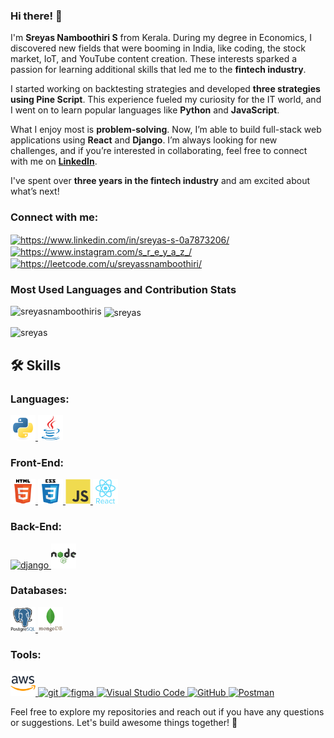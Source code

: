 ### Hi there! 👋

I'm **Sreyas Namboothiri S** from Kerala. During my degree in Economics, I discovered new fields that were booming in India, like coding, the stock market, IoT, and YouTube content creation. These interests sparked a passion for learning additional skills that led me to the **fintech industry**.

I started working on backtesting strategies and developed **three strategies using Pine Script**. This experience fueled my curiosity for the IT world, and I went on to learn popular languages like **Python** and **JavaScript**.

What I enjoy most is **problem-solving**. Now, I’m able to build full-stack web applications using **React** and **Django**. I’m always looking for new challenges, and if you’re interested in collaborating, feel free to connect with me on [**LinkedIn**](https://www.linkedin.com/in/sreyas-s-0a7873206/).

I've spent over **three years in the fintech industry** and am excited about what’s next!

<h3 align="left">Connect with me:</h3>
<p align="left">
<a href="https://www.linkedin.com/in/sreyas-s-0a7873206/" target="blank"><img align="center" src="https://raw.githubusercontent.com/rahuldkjain/github-profile-readme-generator/master/src/images/icons/Social/linked-in-alt.svg" alt="https://www.linkedin.com/in/sreyas-s-0a7873206/" height="30" width="40" /></a>
<a href="https://www.instagram.com/s_r_e_y_a_z_/" target="blank"><img align="center" src="https://raw.githubusercontent.com/rahuldkjain/github-profile-readme-generator/master/src/images/icons/Social/instagram.svg" alt="https://www.instagram.com/s_r_e_y_a_z_/" height="30" width="40" /></a>
<a href="https://leetcode.com/u/sreyassnamboothiri/" target="blank"><img align="center" src="https://raw.githubusercontent.com/rahuldkjain/github-profile-readme-generator/master/src/images/icons/Social/leet-code.svg" alt="https://leetcode.com/u/sreyassnamboothiri/" height="30" width="40" /></a>
</p>

### Most Used Languages and Contribution Stats


  <p><img align="left" src="https://github-readme-stats.vercel.app/api/top-langs?username=sreyasnamboothiris&show_icons=true&locale=en&layout=compact" alt="sreyasnamboothiris" /></p>
  <p>&nbsp;<img align="center" src="https://github-readme-stats.vercel.app/api?username=sreyasnamboothiris&show_icons=true&locale=en" alt="sreyas" /></p>
   <p><img align="center" src="https://streak-stats.demolab.com?user=sreyasnamboothiris" alt="sreyas" /></p>


## 🛠 Skills

<h3 align="left">Languages:</h3>
<p align="left">
    <a href="https://www.python.org" target="_blank" rel="noreferrer">
        <img src="https://raw.githubusercontent.com/devicons/devicon/master/icons/python/python-original.svg" alt="python" width="40" height="40"/>
    </a>
    <a href="https://www.java.com" target="_blank" rel="noreferrer">
        <img src="https://raw.githubusercontent.com/devicons/devicon/master/icons/java/java-original.svg" alt="java" width="40" height="40"/>
    </a>
</p>

<h3 align="left">Front-End:</h3>
<p align="left">
    <a href="https://www.w3schools.com/html/" target="_blank" rel="noreferrer">
        <img src="https://raw.githubusercontent.com/devicons/devicon/master/icons/html5/html5-original-wordmark.svg" alt="html5" width="40" height="40"/>
    </a>
    <a href="https://www.w3schools.com/css/" target="_blank" rel="noreferrer">
        <img src="https://raw.githubusercontent.com/devicons/devicon/master/icons/css3/css3-original-wordmark.svg" alt="css3" width="40" height="40"/>
    </a>
    <a href="https://developer.mozilla.org/en-US/docs/Web/JavaScript" target="_blank" rel="noreferrer">
        <img src="https://raw.githubusercontent.com/devicons/devicon/master/icons/javascript/javascript-original.svg" alt="javascript" width="40" height="40"/>
    </a>
    <a href="https://reactjs.org/" target="_blank" rel="noreferrer">
        <img src="https://raw.githubusercontent.com/devicons/devicon/master/icons/react/react-original-wordmark.svg" alt="react" width="40" height="40"/>
    </a>
</p>

<h3 align="left">Back-End:</h3>
<p align="left">
    <a href="https://www.djangoproject.com/" target="_blank" rel="noreferrer">
        <img src="https://cdn.worldvectorlogo.com/logos/django.svg" alt="django" width="40" height="40"/>
    </a>
    <a href="https://nodejs.org/" target="_blank" rel="noreferrer">
        <img src="https://raw.githubusercontent.com/devicons/devicon/master/icons/nodejs/nodejs-original-wordmark.svg" alt="nodejs" width="40" height="40"/>
    </a>
</p>

<h3 align="left">Databases:</h3>
<p align="left">
  <a href="https://www.postgresql.org" target="_blank" rel="noreferrer">
        <img src="https://raw.githubusercontent.com/devicons/devicon/master/icons/postgresql/postgresql-original-wordmark.svg" alt="postgresql" width="40" height="40"/>
    </a>
    <a href="https://www.mongodb.com/" target="_blank" rel="noreferrer">
        <img src="https://raw.githubusercontent.com/devicons/devicon/master/icons/mongodb/mongodb-original-wordmark.svg" alt="mongodb" width="40" height="40"/>
    </a>
</p>

<h3 align="left">Tools:</h3>
<p align="left">
    <a href="https://aws.amazon.com" target="_blank" rel="noreferrer">
        <img src="https://raw.githubusercontent.com/devicons/devicon/master/icons/amazonwebservices/amazonwebservices-original-wordmark.svg" alt="aws" width="40" height="40"/>
    </a>
    <a href="https://git-scm.com/" target="_blank" rel="noreferrer">
        <img src="https://www.vectorlogo.zone/logos/git-scm/git-scm-icon.svg" alt="git" width="40" height="40"/>
    </a>
    <a href="https://www.figma.com/" target="_blank" rel="noreferrer">
        <img src="https://www.vectorlogo.zone/logos/figma/figma-icon.svg" alt="figma" width="40" height="40"/>
    </a>
    <a href="https://code.visualstudio.com/" target="_blank" rel="noreferrer">
        <img src="https://img.shields.io/badge/-VS_Code-007ACC?logo=visual-studio-code&logoColor=white&style=for-the-badge" alt="Visual Studio Code" width="40" height="40"/>
    </a>
    <a href="https://github.com/" target="_blank" rel="noreferrer">
        <img src="https://github.githubassets.com/images/modules/logos_page/GitHub-Mark.png" alt="GitHub" width="40" height="40"/>
    </a>
    <a href="https://www.postman.com/" target="_blank" rel="noreferrer">
        <img src="https://www.vectorlogo.zone/logos/getpostman/getpostman-icon.svg" alt="Postman" width="40" height="40"/>
    </a>
</p>


Feel free to explore my repositories and reach out if you have any questions or suggestions. Let's build awesome things together! 🚀

